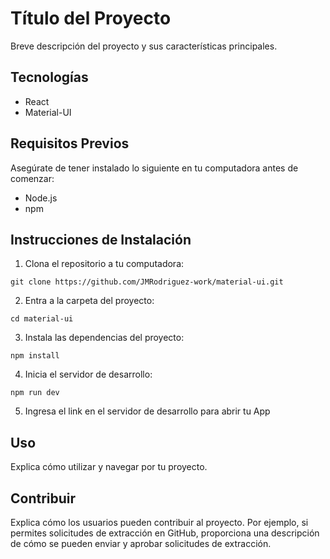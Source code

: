 # Título del Proyecto

Breve descripción del proyecto y sus características principales.

## Tecnologías

- React
- Material-UI

## Requisitos Previos

Asegúrate de tener instalado lo siguiente en tu computadora antes de comenzar:

- Node.js
- npm

## Instrucciones de Instalación

1. Clona el repositorio a tu computadora:

```git clone https://github.com/JMRodriguez-work/material-ui.git```

2. Entra a la carpeta del proyecto:

```cd material-ui```

3. Instala las dependencias del proyecto:

```npm install```

4. Inicia el servidor de desarrollo:

```npm run dev```

5. Ingresa el link en el servidor de desarrollo para abrir tu App

## Uso

Explica cómo utilizar y navegar por tu proyecto.

## Contribuir

Explica cómo los usuarios pueden contribuir al proyecto. Por ejemplo, si permites solicitudes de extracción en GitHub, proporciona una descripción de cómo se pueden enviar y aprobar solicitudes de extracción.

